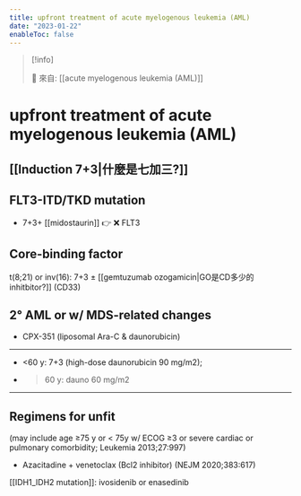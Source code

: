 ```yaml
---
title: upfront treatment of acute myelogenous leukemia (AML)
date: "2023-01-22"
enableToc: false
---
```


> [!info]
>
> 🌱 來自: [[acute myelogenous leukemia (AML)]]

# upfront treatment of acute myelogenous leukemia (AML)

## [[Induction 7+3|什麼是七加三?]]

## FLT3-ITD/TKD mutation

- 7+3+ [[midostaurin]] 👉 ❌ FLT3

## Core-binding factor

t(8;21) or inv(16): 7+3 ± [[gemtuzumab ozogamicin|GO是CD多少的inhitbitor?]] (CD33)

## 2° AML or w/ MDS-related changes

- CPX-351 (liposomal Ara-C & daunorubicin)

---

- <60 y: 7+3 (high-dose daunorubicin 90 mg/m2);
- > 60 y: dauno 60 mg/m2

---

## Regimens for **unfit**

(may include age ≥75 y or < 75y w/ ECOG ≥3 or severe cardiac or pulmonary comorbidity; Leukemia 2013;27:997)

- Azacitadine + venetoclax (Bcl2 inhibitor) (NEJM 2020;383:617)

[[IDH1_IDH2 mutation]]: ivosidenib or enasedinib
